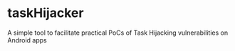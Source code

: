 # taskHijacker
A simple tool to facilitate practical PoCs of Task Hijacking vulnerabilities on Android apps
